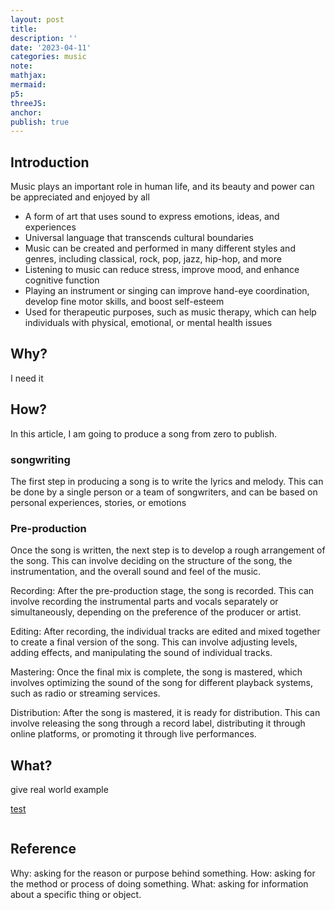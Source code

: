 ```yaml
---
layout: post
title:
description: ''
date: '2023-04-11'
categories: music
note:
mathjax:
mermaid:
p5:
threeJS:
anchor:
publish: true
---
```


## Introduction

Music plays an important role in human life, and its beauty and power can be appreciated and enjoyed by all
* A form of art that uses sound to express emotions, ideas, and experiences
* Universal language that transcends cultural boundaries
* Music can be created and performed in many different styles and genres, including classical, rock, pop, jazz, hip-hop, and more
* Listening to music can reduce stress, improve mood, and enhance cognitive function
* Playing an instrument or singing can improve hand-eye coordination, develop fine motor skills, and boost self-esteem
* Used for therapeutic purposes, such as music therapy, which can help individuals with physical, emotional, or mental health issues

## Why?

I need it

## How?

In this article, I am going to produce a song from zero to publish.

### songwriting

The first step in producing a song is to write the lyrics and melody. This can be done by a single person or a team of songwriters, and can be based on personal experiences, stories, or emotions

### Pre-production

Once the song is written, the next step is to develop a rough arrangement of the song. This can involve deciding on the structure of the song, the instrumentation, and the overall sound and feel of the music.

Recording: After the pre-production stage, the song is recorded. This can involve recording the instrumental parts and vocals separately or simultaneously, depending on the preference of the producer or artist.

Editing: After recording, the individual tracks are edited and mixed together to create a final version of the song. This can involve adjusting levels, adding effects, and manipulating the sound of individual tracks.

Mastering: Once the final mix is complete, the song is mastered, which involves optimizing the sound of the song for different playback systems, such as radio or streaming services.

Distribution: After the song is mastered, it is ready for distribution. This can involve releasing the song through a record label, distributing it through online platforms, or promoting it through live performances.

## What?

give real world example

[test]({{site.baseurl}}/test/2021/06/14/xxx.html)

<img src="{{site.baseurl}}/assets/img/xxx.png" alt="">

## Reference

Why: asking for the reason or purpose behind something.
How: asking for the method or process of doing something.
What: asking for information about a specific thing or object.
